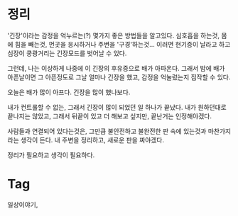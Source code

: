 정리
====

'긴장'이라는 감정을 억누르는(?) 몇가지 좋은 방법들을 알고있다. 심호흡을 하는것, 몸에 힘을 빼는것, 먼곳을 응시하거나 주변을 '구경'하는것... 이러면 현기증이 날라고 하고 심장이 쿵쾅거리는 긴장모드를 벗어날 수 있다.

그런데, 나는 이상하게 나중에 이 긴장의 후유증으로 배가 아파온다. 그래서 밤에 배가 아픈날이면 그 아픈정도로 그날 얼마나 긴장을 했고, 감정을 억눌렀는지 짐작할 수 있다.

오늘은 배가 많이 아프다. 긴장을 많이 했나보다.

내가 컨트롤할 수 없는, 그래서 긴장이 많이 되었던 일 하나가 끝났다. 내가 원하던대로 끝나지는 않았고, 그래서 뒤끝이 있고 더 해보고 싶지만, 끝난거는 인정해야겠다.

사람들과 연결되어 있다는것은, 그만큼 불안전하고 불완전한 판 속에 있는것과 마찬가지라는 생각이 든다. 내 주변을 정리하고, 새로운 판을 짜야겠다.

정리가 필요하고 생각이 필요하다.

Tag
====
일상이야기,